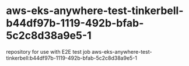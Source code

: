 # aws-eks-anywhere-test-tinkerbell-b44df97b-1119-492b-bfab-5c2c8d38a9e5-1
repository for use with E2E test job aws-eks-anywhere-test-tinkerbell:b44df97b-1119-492b-bfab-5c2c8d38a9e5-1
